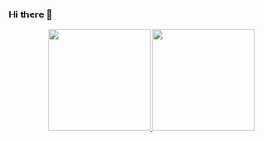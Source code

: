 ### Hi there 👋

<!--
**rafaelcarvalho-git/rafaelcarvalho-git** is a ✨ _special_ ✨ repository because its `README.md` (this file) appears on your GitHub profile.

Here are some ideas to get you started:

- 🔭 I’m currently working on ...
- 🌱 I’m currently learning ...
- 👯 I’m looking to collaborate on ...
- 🤔 I’m looking for help with ...
- 💬 Ask me about ...
- 📫 How to reach me: ...
- 😄 Pronouns: ...
- ⚡ Fun fact: ...
-->
<div align="center">
  <a href="https://github.com/rafaelcarvalho-git">
  <img height="180em" src="https://github-readme-stats.vercel.app/api?username=rafaelcarvalho-git&show_icons=true&theme=dark&include_all_commits=true&count_private=true"/>
  <img height="180em" src="https://github-readme-stats.vercel.app/api/top-langs/?username=rafaelcarvalho-git&layout=compact&langs_count=7&theme=dark"/>
</div>
